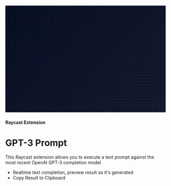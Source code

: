 ![](assets/output-demo.gif)

#### Raycast Extension
# GPT-3 Prompt

This Raycast extension allows you to execute a text prompt against the most recent OpenAI GPT-3 completion model.

* Realtime text completion, preview result as it's generated
* Copy Result to Clipboard